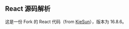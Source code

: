 ## React 源码解析

这是一份 Fork 的 React 代码（from [KieSun](!https://github.com/KieSun/react-interpretation)），版本为 16.8.6。

